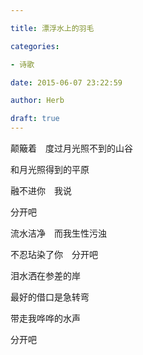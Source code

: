 ```yaml
---

title: 漂浮水上的羽毛

categories:

- 诗歌

date: 2015-06-07 23:22:59

author: Herb

draft: true
---
```


颠簸着　度过月光照不到的山谷

和月光照得到的平原

融不进你　我说

分开吧



流水洁净　而我生性污浊

不忍玷染了你　分开吧



泪水洒在参差的岸

最好的借口是急转弯

带走我哗哗的水声

分开吧